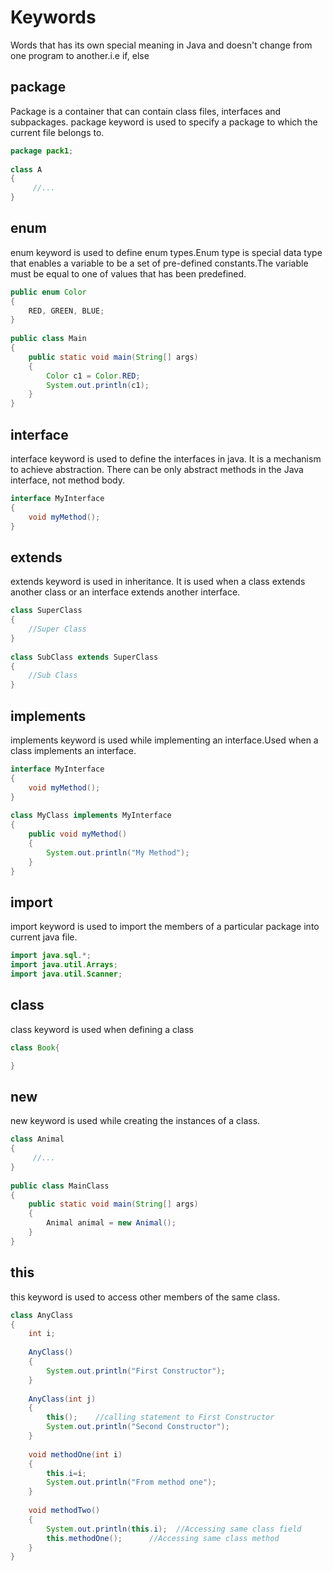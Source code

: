 # Keywords
Words that has its own special meaning in Java and doesn't change from one program to another.i.e if, else

## package

Package is a container that can contain class files, interfaces and subpackages.
package keyword is used to specify a package to which the current file belongs to.


```java
package pack1;
 
class A
{
     //...
}
```

## enum

enum keyword is used to define enum types.Enum type is special data type that enables a variable to be a set of pre-defined constants.The variable 
must be equal to one of values that has been predefined.


```java
public enum Color
{
    RED, GREEN, BLUE;
}
 
public class Main
{
    public static void main(String[] args)
    {
        Color c1 = Color.RED;
        System.out.println(c1);
    }
}
```
## interface

interface keyword is used to define the interfaces in java. It is a mechanism to achieve abstraction. There can be only abstract methods in the Java interface, not method body.


```java
interface MyInterface
{
    void myMethod();
}
```

## extends

extends keyword is used in inheritance. It is used when a class extends another class or an interface extends another interface.


```java
class SuperClass
{
    //Super Class
}
 
class SubClass extends SuperClass
{
    //Sub Class
}
```
## implements

implements keyword is used while implementing an interface.Used when a class implements an interface.


```java
interface MyInterface
{
    void myMethod();
}
 
class MyClass implements MyInterface
{
    public void myMethod()
    {
        System.out.println("My Method");
    }
}
```
## import

import keyword is used to import the members of a particular package into current java file.

```java
import java.sql.*;
import java.util.Arrays;
import java.util.Scanner;
```
## class

class keyword is used when defining a class

```java
class Book{

}
```
 ## new

new keyword is used while creating the instances of a class.

```java
class Animal
{
     //...
}
 
public class MainClass
{
    public static void main(String[] args) 
    {
        Animal animal = new Animal();
    }
}
```
## this

this keyword is used to access other members of the same class.


```java
class AnyClass
{
    int i;
  
    AnyClass()
    {
        System.out.println("First Constructor");
    }
  
    AnyClass(int j)
    {
        this();    //calling statement to First Constructor
        System.out.println("Second Constructor");
    }
  
    void methodOne(int i)
    {
        this.i=i;
        System.out.println("From method one");
    }
  
    void methodTwo()
    {
        System.out.println(this.i);  //Accessing same class field
        this.methodOne();      //Accessing same class method
    }
}
```


